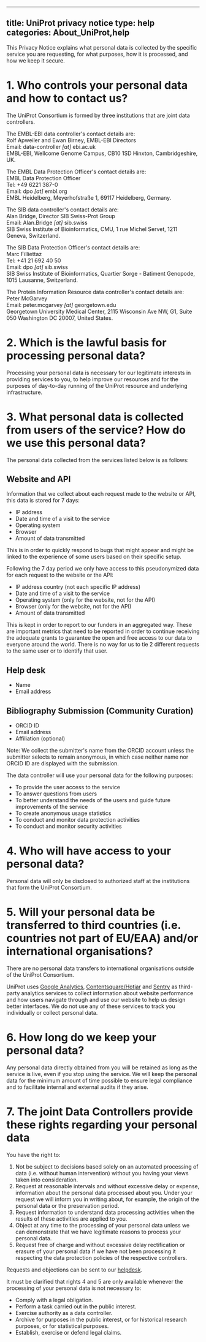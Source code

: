 
---
title: UniProt privacy notice
type: help
categories: About_UniProt,help
---

This Privacy Notice explains what personal data is collected by the specific service you are requesting, for what purposes, how it is processed, and how we keep it secure.

# 1. Who controls your personal data and how to contact us?

The UniProt Consortium is formed by three institutions that are joint data controllers.

The EMBL-EBI data controller's contact details are:   
Rolf Apweiler and Ewan Birney, EMBL-EBI Directors  
Email: <span>data-controller</span><span>&nbsp;*[at]*&nbsp;</span><span>ebi.ac.uk</span>  
EMBL-EBI, Wellcome Genome Campus, CB10 1SD Hinxton, Cambridgeshire, UK.

The EMBL Data Protection Officer's contact details are:   
EMBL Data Protection Officer   
Tel: +49 6221 387-0  
Email: <span>dpo</span><span>&nbsp;*[at]*&nbsp;</span><span>embl.org</span>  
EMBL Heidelberg, Meyerhofstraße 1, 69117 Heidelberg, Germany.

The SIB data controller's contact details are:  
Alan Bridge, Director SIB Swiss-Prot Group  
Email: <span>Alan.Bridge</span><span>&nbsp;*[at]*&nbsp;</span><span>sib.swiss</span>  
SIB Swiss Institute of Bioinformatics, CMU, 1 rue Michel Servet, 1211 Geneva, Switzerland.

The SIB Data Protection Officer's contact details are:  
Marc Filliettaz  
Tel: +41 21 692 40 50  
Email: <span>dpo</span><span>&nbsp;*[at]*&nbsp;</span><span>sib.swiss</span>  
SIB Swiss Institute of Bioinformatics, Quartier Sorge - Batiment Genopode, 1015 Lausanne, Switzerland.

The Protein Information Resource data controller's contact details are:  
Peter McGarvey  
Email: <span>peter.mcgarvey</span><span>&nbsp;*[at]*&nbsp;</span><span>georgetown.edu</span>  
Georgetown University Medical Center, 2115 Wisconsin Ave NW, G1, Suite 050 
Washington DC 20007, United States.

# 2. Which is the lawful basis for processing personal data?

Processing your personal data is necessary for our legitimate interests in providing services to you, to help improve our resources and for the purposes of day-to-day running of the UniProt resource and underlying infrastructure.

# 3. What personal data is collected from users of the service? How do we use this personal data?

The personal data collected from the services listed below is as follows:

## Website and API

Information that we collect about each request made to the website or API, this data is stored for 7 days:
* IP address
* Date and time of a visit to the service
* Operating system
* Browser
* Amount of data transmitted

This is in order to quickly respond to bugs that might appear and might be linked to the experience of some users based on their specific setup.

Following the 7 day period we only have access to this pseudonymized data for each request to the website or the API:
* IP address country (not each specific IP address)
* Date and time of a visit to the service
* Operating system (only for the website, not for the API)
* Browser (only for the website, not for the API)
* Amount of data transmitted

This is kept in order to report to our funders in an aggregated way. These are important metrics that need to be reported in order to continue receiving the adequate grants to guarantee the open and free access to our data to everyone around the world.
There is no way for us to tie 2 different requests to the same user or to identify that user.

## Help desk
* Name
* Email address

## Bibliography Submission (Community Curation) 
* ORCID ID
* Email address
* Affiliation (optional)

Note: We collect the submitter's name from the ORCID account unless the submitter selects to remain anonymous, in which case neither name nor ORCID ID are displayed with the submission.

The data controller will use your personal data for the following purposes:
* To provide the user access to the service
* To answer questions from users
* To better understand the needs of the users and guide future improvements of the service
* To create anonymous usage statistics
* To conduct and monitor data protection activities
* To conduct and monitor security activities

# 4. Who will have access to your personal data?

Personal data will only be disclosed to authorized staff at the institutions that form the UniProt Consortium.

# 5. Will your personal data be transferred to third countries (i.e. countries not part of EU/EAA) and/or international organisations?

There are no personal data transfers to international organisations outside of the UniProt Consortium.

UniProt uses [Google Analytics](https://policies.google.com/privacy), [Contentsquare/Hotjar](https://www.hotjar.com/legal/policies/privacy/) and [Sentry](https://sentry.io/privacy/) as third-party analytics services to collect information about website performance and how users navigate through and use our website to help us design better interfaces. We do not use any of these services to track you individually or collect personal data.

# 6. How long do we keep your personal data?

Any personal data directly obtained from you will be retained as long as the service is live, even if you stop using the service. We will keep the personal data for the minimum amount of time possible to ensure legal compliance and to facilitate internal and external audits if they arise.

# 7. The joint Data Controllers provide these rights regarding your personal data

You have the right to:

1. Not be subject to decisions based solely on an automated processing of data (i.e. without human intervention) without you having your views taken into consideration.
2. Request at reasonable intervals and without excessive delay or expense, information about the personal data processed about you. Under your request we will inform you in writing about, for example, the origin of the personal data or the preservation period.
3. Request information to understand data processing activities when the results of these activities are applied to you.
4. Object at any time to the processing of your personal data unless we can demonstrate that we have legitimate reasons to process your personal data.
5. Request free of charge and without excessive delay rectification or erasure of your personal data if we have not been processing it respecting the data protection policies of the respective controllers.

Requests and objections can be sent to our [helpdesk](https://www.uniprot.org/contact).

It must be clarified that rights 4 and 5 are only available whenever the processing of your personal data is not necessary to:

* Comply with a legal obligation.
* Perform a task carried out in the public interest.
* Exercise authority as a data controller.
* Archive for purposes in the public interest, or for historical research purposes, or for statistical purposes.
* Establish, exercise or defend legal claims.
